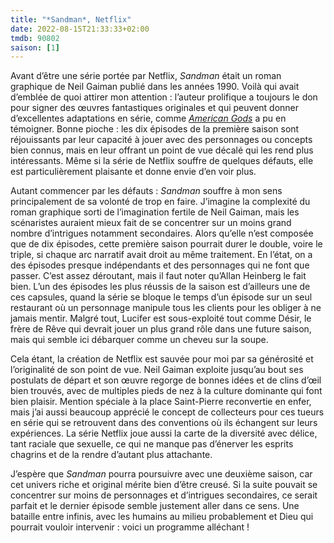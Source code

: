 ```yaml
---
title: "*Sandman*, Netflix"
date: 2022-08-15T21:33:33+02:00
tmdb: 90802 
saison: [1]
---
```


Avant d’être une série portée par Netflix, *Sandman* était un roman graphique de Neil Gaiman publié dans les années 1990. Voilà qui avait d’emblée de quoi attirer mon attention : l’auteur prolifique a toujours le don pour signer des œuvres fantastiques originales et qui peuvent donner d’excellentes adaptations en série, comme [*American Gods*](https://voiretmanger.fr/american-gods-fuller-green-starz/) a pu en témoigner. Bonne pioche : les dix épisodes de la première saison sont réjouissants par leur capacité à jouer avec des personnages ou concepts bien connus, mais en leur offrant un point de vue décalé qui les rend plus intéressants. Même si la série de Netflix souffre de quelques défauts, elle est particulièrement plaisante et donne envie d’en voir plus.

Autant commencer par les défauts : *Sandman* souffre à mon sens principalement de sa volonté de trop en faire. J’imagine la complexité du roman graphique sorti de l’imagination fertile de Neil Gaiman, mais les scénaristes auraient mieux fait de se concentrer sur un moins grand nombre d’intrigues notamment secondaires. Alors qu’elle n’est composée que de dix épisodes, cette première saison pourrait durer le double, voire le triple, si chaque arc narratif avait droit au même traitement. En l’état, on a des épisodes presque indépendants et des personnages qui ne font que passer. C’est assez déroutant, mais il faut noter qu’Allan Heinberg le fait bien. L’un des épisodes les plus réussis de la saison est d’ailleurs une de ces capsules, quand la série se bloque le temps d’un épisode sur un seul restaurant où un personnage manipule tous les clients pour les obliger à ne jamais mentir. Malgré tout, Lucifer est sous-exploité tout comme Désir, le frère de Rêve qui devrait jouer un plus grand rôle dans une future saison, mais qui semble ici débarquer comme un cheveu sur la soupe. 

Cela étant, la création de Netflix est sauvée pour moi par sa générosité et l’originalité de son point de vue. Neil Gaiman exploite jusqu’au bout ses postulats de départ et son œuvre regorge de bonnes idées et de clins d’œil bien trouvés, avec de multiples pieds de nez à la culture dominante qui font bien plaisir. Mention spéciale à la place Saint-Pierre reconvertie en enfer, mais j’ai aussi beaucoup apprécié le concept de collecteurs pour ces tueurs en série qui se retrouvent dans des conventions où ils échangent sur leurs expériences. La série Netflix joue aussi la carte de la diversité avec délice, tant raciale que sexuelle, ce qui ne manque pas d’énerver les esprits chagrins et de la rendre d’autant plus attachante. 

J’espère que *Sandman* pourra poursuivre avec une deuxième saison, car cet univers riche et original mérite bien d’être creusé. Si la suite pouvait se concentrer sur moins de personnages et d’intrigues secondaires, ce serait parfait et le dernier épisode semble justement aller dans ce sens. Une bataille entre infinis, avec les humains au milieu probablement et Dieu qui pourrait vouloir intervenir : voici un programme alléchant ! 
